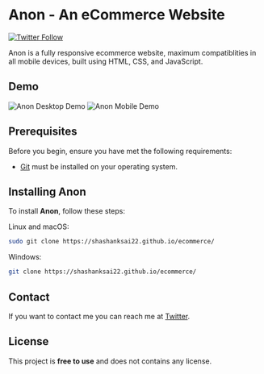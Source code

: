 # Anon - An eCommerce Website

[![Twitter Follow](https://img.shields.io/twitter/follow/ThisisVSS?style=social)](https://twitter.com/ThisisVSS)

Anon is a fully responsive ecommerce website, maximum compatiblities in all mobile devices, built using HTML, CSS, and JavaScript.

## Demo

![Anon Desktop Demo](./website-demo-image/desktop.png "Desktop Demo")
![Anon Mobile Demo](./website-demo-image/mobile.png "Mobile Demo")

## Prerequisites

Before you begin, ensure you have met the following requirements:

* [Git](https://git-scm.com/downloads "Download Git") must be installed on your operating system.

## Installing Anon

To install **Anon**, follow these steps:

Linux and macOS:

```bash
sudo git clone https://shashanksai22.github.io/ecommerce/
```

Windows:

```bash
git clone https://shashanksai22.github.io/ecommerce/
```

## Contact

If you want to contact me you can reach me at [Twitter](https://www.twitter.com/ThisisVSS).

## License

This project is **free to use** and does not contains any license.
